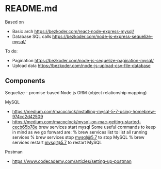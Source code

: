 # README.md

Based on 
* Basic arch https://bezkoder.com/react-node-express-mysql/ 
* Database SQL calls https://bezkoder.com/node-js-express-sequelize-mysql/

To do:
* Pagination https://bezkoder.com/node-js-sequelize-pagination-mysql/ 
* Upload data https://bezkoder.com/node-js-upload-csv-file-database

## Components

Sequelize - promise-based Node.js ORM (object relationship mapping)

MySQL
* https://medium.com/macoclock/installing-mysql-5-7-using-homebrew-974cc2d42509
* https://medium.com/macoclock/mysql-on-mac-getting-started-cecb65b78e
brew services start mysql
Some useful commands to keep in mind as we go forward are:
% brew services list to list all running services
% brew services stop mysql@5.7 to stop MySQL
% brew services restart mysql@5.7 to restart MySQL

Postman
* https://www.codecademy.com/articles/setting-up-postman